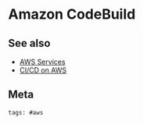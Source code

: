 # Amazon CodeBuild

## See also

- [AWS Services](../391)
- [CI/CD on AWS](../395)

## Meta

    tags: #aws
